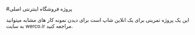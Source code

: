 #پروژه فروشگاه اینترنتی اصلی 

این یک پروژه تمرینی برای یک انلاین شاپ است
برای دیدن نمونه کار های مشابه میتوانید به سایت werco.ir مراجعه کنید. 
